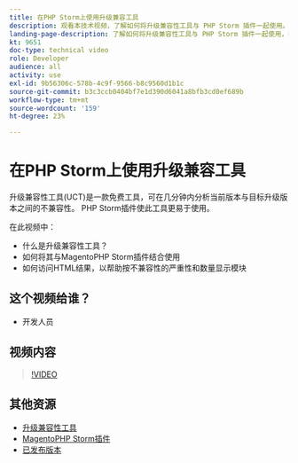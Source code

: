 ```yaml
---
title: 在PHP Storm上使用升级兼容工具
description: 观看本技术视频，了解如何将升级兼容性工具与 PHP Storm 插件一起使用。
landing-page-description: 了解如何将升级兼容性工具与 PHP Storm 插件一起使用，轻松地识别和解决不兼容问题。
kt: 9651
doc-type: technical video
role: Developer
audience: all
activity: use
exl-id: 9b56306c-578b-4c9f-9566-b8c9560d1b1c
source-git-commit: b3c3ccb0404bf7e1d390d6041a8bfb3cd0ef689b
workflow-type: tm+mt
source-wordcount: '159'
ht-degree: 23%

---
```


# 在PHP Storm上使用升级兼容工具

升级兼容性工具(UCT)是一款免费工具，可在几分钟内分析当前版本与目标升级版本之间的不兼容性。 PHP Storm插件使此工具更易于使用。

在此视频中：

- 什么是升级兼容性工具？
- 如何将其与MagentoPHP Storm插件结合使用
- 如何访问HTML结果，以帮助按不兼容性的严重性和数量显示模块

## 这个视频给谁？

- 开发人员

## 视频内容

>[!VIDEO](https://video.tv.adobe.com/v/340150?quality=12&learn=on)

## 其他资源

- [升级兼容性工具](https://experienceleague.adobe.com/docs/commerce-operations/upgrade-guide/upgrade-compatibility-tool/overview.html)
- [MagentoPHP Storm插件](https://plugins.jetbrains.com/plugin/8024-magento-phpstorm)
- [已发布版本](https://devdocs.magento.com/release/released-versions.html)
